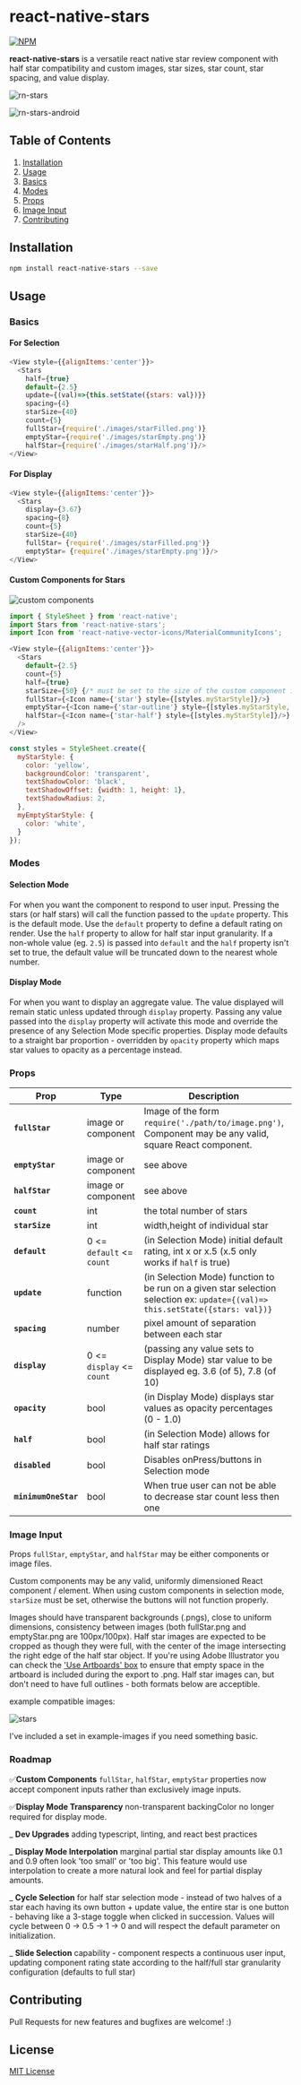 # react-native-stars

[![NPM](https://nodei.co/npm/react-native-stars.png?downloads=true)](https://nodei.co/npm/react-native-stars/)

**react-native-stars** is a versatile react native star review component with half star compatibility and custom images, star sizes, star count, star spacing, and value display.

![rn-stars](https://cloud.githubusercontent.com/assets/9997548/22914360/0f69f5d2-f23e-11e6-82a5-ce0a4986d611.gif)

![rn-stars-android](https://cloud.githubusercontent.com/assets/9997548/22914409/551f6d46-f23e-11e6-9f7e-beda9e712929.gif)

## Table of Contents

1. [Installation](#installation)
2. [Usage](#usage)
3. [Basics](#basics)
4. [Modes](#modes)
5. [Props](#props)
6. [Image Input](#image-input)
7. [Contributing](#contributing)

## Installation

```sh
npm install react-native-stars --save
```

## Usage

### Basics

#### For Selection

```js
<View style={{alignItems:'center'}}>
  <Stars
    half={true}
    default={2.5}
    update={(val)=>{this.setState({stars: val})}}
    spacing={4}
    starSize={40}
    count={5}
    fullStar={require('./images/starFilled.png')}
    emptyStar={require('./images/starEmpty.png')}
    halfStar={require('./images/starHalf.png')}/>
</View>
```

#### For Display

```js
<View style={{alignItems:'center'}}>
  <Stars
    display={3.67}
    spacing={8}
    count={5}
    starSize={40}
    fullStar= {require('./images/starFilled.png')}
    emptyStar= {require('./images/starEmpty.png')}/>
</View>
```

#### Custom Components for Stars
![custom components](https://user-images.githubusercontent.com/6295083/35113671-e4532a5c-fc47-11e7-992b-515bced482d5.png)
```js
import { StyleSheet } from 'react-native';
import Stars from 'react-native-stars';
import Icon from 'react-native-vector-icons/MaterialCommunityIcons';

<View style={{alignItems:'center'}}>
  <Stars
    default={2.5}
    count={5}
    half={true}
    starSize={50} {/* must be set to the size of the custom component if in selection mode */}
    fullStar={<Icon name={'star'} style={[styles.myStarStyle]}/>}
    emptyStar={<Icon name={'star-outline'} style={[styles.myStarStyle, styles.myEmptyStarStyle]}/>}
    halfStar={<Icon name={'star-half'} style={[styles.myStarStyle]}/>}
  />
</View>

const styles = StyleSheet.create({
  myStarStyle: {
    color: 'yellow',
    backgroundColor: 'transparent',
    textShadowColor: 'black',
    textShadowOffset: {width: 1, height: 1},
    textShadowRadius: 2,
  },
  myEmptyStarStyle: {
    color: 'white',
  }
});
```

### Modes  

#### Selection Mode

For when you want the component to respond to user input. Pressing the stars (or half stars) will call the function passed to the `update` property. This is the default mode. Use the `default` property to define a default rating on render. Use the `half` property to allow for half star input granularity. If a non-whole value (eg. `2.5`) is passed into `default` and the `half` property isn't set to true, the default value will be truncated down to the nearest whole number.

#### Display Mode

For when you want to display an aggregate value. The value displayed will remain static unless updated through `display` property. Passing any value passed into the `display` property will activate this mode and override the presence of any Selection Mode specific properties. Display mode defaults to a straight bar proportion - overridden by `opacity` property which maps star values to opacity as a percentage instead.

### Props

| Prop | Type | Description | Required | Default |
|---|---|---|---|---|
|**`fullStar`**|image or component| Image of the form `require('./path/to/image.png')`, Component may be any valid, square React component.|Yes|NA|
|**`emptyStar`**|image or component| see above |Yes|NA|
|**`halfStar`**|image or component| see above |No|`null`|
|**`count`**|int|the total number of stars|No|`5`|
|**`starSize`**|int|width,height of individual star|No|`30`|
|**`default`**|0 <= `default` <= `count`| (in Selection Mode) initial default rating, int x or x.5 (x.5 only works if `half` is true)|No|`0`|
|**`update`**|function| (in Selection Mode) function to be run on a given star selection selection ex: `update={(val)=> this.setState({stars: val})}` |No|`()=>{}`|
|**`spacing`**|number| pixel amount of separation between each star|No|`0`|
|**`display`**|0 <= `display` <= `count`| (passing any value sets to Display Mode) star value to be displayed eg. 3.6 (of 5), 7.8 (of 10) |No|`null`|
|**`opacity`**|bool|(in Display Mode) displays star values as opacity percentages (0 - 1.0)|No|`false`|
|**`half`**|bool|(in Selection Mode) allows for half star ratings|No|`false`|
|**`disabled`**|bool|Disables onPress/buttons in Selection mode|No|`false`|
|**`minimumOneStar`**|bool|When true user can not be able to decrease star count less then one|No|`false`|

### Image Input

Props `fullStar`, `emptyStar`, and `halfStar` may be either components or image files.

Custom components may be any valid, uniformly dimensioned React component / element. When using custom components in selection mode, `starSize` must be set, otherwise the buttons will not function properly.

Images should have transparent backgrounds (.pngs), close to uniform dimensions, consistency between images (both fullStar.png and emptyStar.png are 100px/100px). Half star images are expected to be cropped as though they were full, with the center of the image intersecting the right edge of the half star object. If you're using Adobe Illustrator you can check the ['Use Artboards' box](https://cloud.githubusercontent.com/assets/9997548/22914446/87f94d72-f23e-11e6-9822-00be59ec2c1a.png) to ensure that empty space in the artboard is included during the export to .png. Half star images can, but don't need to have full outlines - both formats below are acceptible.

example compatible images:

![stars](https://cloud.githubusercontent.com/assets/9997548/22914475/a6ff5dec-f23e-11e6-86b8-01e74eee6e90.jpg)

I've included a set in example-images if you need something basic.

### Roadmap

✅**Custom Components** `fullStar`, `halfStar`, `emptyStar` properties now accept component inputs rather than exclusively image inputs.

✅**Display Mode Transparency** non-transparent backingColor no longer required for display mode.

_ **Dev Upgrades** adding typescript, linting, and react best practices

_ **Display Mode Interpolation** marginal partial star display amounts like 0.1 and 0.9 often look 'too small' or 'too big'. This feature would use interpolation to create a more natural look and feel for partial display amounts.

_ **Cycle Selection** for half star selection mode - instead of two halves of a star each having its own button + update value, the entire star is one button - behaving like a 3-stage toggle when clicked in succession. Values will cycle between 0 -> 0.5 -> 1 -> 0 and will respect the default parameter on initialization.

_ **Slide Selection** capability - component respects a continuous user input, updating component rating state according to the half/full star granularity configuration (defaults to full star)

## Contributing

Pull Requests for new features and bugfixes are welcome! :)

## License

[MIT License](http://opensource.org/licenses/mit-license.html)
